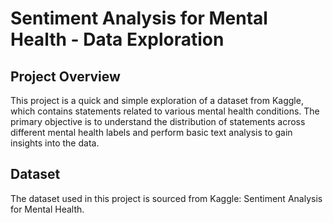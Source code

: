 # Sentiment Analysis for Mental Health - Data Exploration
## Project Overview
This project is a quick and simple exploration of a dataset from Kaggle, which contains statements related to various mental health conditions. The primary objective is to understand the distribution of statements across different mental health labels and perform basic text analysis to gain insights into the data.

## Dataset
The dataset used in this project is sourced from Kaggle: Sentiment Analysis for Mental Health.

